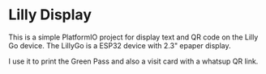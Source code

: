 # Lilly Display
This is a simple PlatformIO project for display text and QR code on the Lilly Go device.
The LillyGo is a ESP32 device with 2.3" epaper display.

I use it to print the Green Pass and also a visit card with a whatsup QR link.